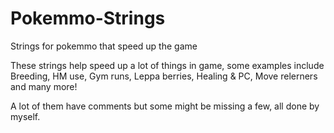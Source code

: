 # Pokemmo-Strings
Strings for pokemmo that speed up the game

These strings help speed up a lot of things in game, some examples include Breeding, HM use, Gym runs, Leppa berries, Healing & PC, Move relerners and many more!

A lot of them have comments but some might be missing a few, all done by myself.
